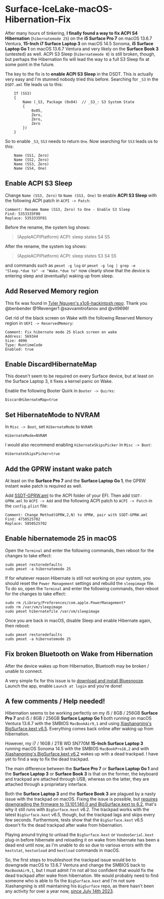 # Surface-IceLake-macOS-Hibernation-Fix
After many hours of tinkering, **I finally found a way to fix ACPI S4 Hibernation** (`hibernatemode 25`) on the **i5 Surface Pro 7** on macOS 13.6.7 Ventura, **15-Inch i7 Surface Laptop 3** on macOS 14.5 Sonoma, **i5 Surface Laptop Go 1** on macOS 13.6.7 Ventura and very likely on the **Surface Book 3** (untested) as well. ACPI S3 Sleep (`hibernatemode 0`) is still broken, though, but perhaps the Hibernation fix will lead the way to a full S3 Sleep fix at some point in the future.

The key to the fix is to **enable ACPI S3 Sleep** in the DSDT. This is actually very easy and I'm stunned nobody tried this before. Searching for `_S3` in the `DSDT.aml` file leads us to this:

```
    If (SS3)
    {
        Name (_S3, Package (0x04)  // _S3_: S3 System State
        {
            0x05, 
            Zero, 
            Zero, 
            Zero
        })
    }
```
So to enable `_S3`, `SS3` needs to return `One`. Now searching for `SS3` leads us to this:
```
    Name (SS1, Zero)
    Name (SS2, Zero)
    Name (SS3, Zero)
    Name (SS4, One)
```


## Enable ACPI S3 Sleep
Change `Name (SS3, Zero)` to `Name (SS3, One)` to enable **ACPI S3 Sleep** with the following ACPI patch in `ACPI -> Patch`:
```
Comment: Rename Name (SS3, Zero) to One - Enable S3 Sleep
Find: 5353335F00
Replace: 5353335F01
```
Before the rename, the system log shows:
> (AppleACPIPlatform) ACPI: sleep states S4 S5

After the rename, the system log shows:
> (AppleACPIPlatform) ACPI: sleep states S3 S4 S5

and commands such as `pmset -g log` or `pmset -g log | grep -e "Sleep.*due to" -e "Wake.*due to"` now clearly show that the device is entering sleep and (eventually) waking up from sleep.

## Add Reserved Memory region
This fix was found in [Tyler Nguyen's x1c6-hackintosh repo](https://github.com/tylernguyen/x1c6-hackintosh/issues/44#issuecomment-705971765). Thank you @benbender @1Revenger1 @savvamitrofanov and @vit9696!

Get rid of the black screen on Wake with the following Reserved Memory region in `UEFI -> ReservedMemory`:
```
Comment: Fix hibernate mode 25 black screen on wake
Address: 569344
Size: 4096
Type: RuntimeCode
Enabled: true
```

## Enable DiscardHibernateMap
This doesn't seem to be required on every Surface device, but at least on the Surface Laptop 3, it fixes a kernel panic on Wake.

Enable the following Booter Quirk in `Booter -> Quirks`:
```
DiscardHibernateMap=true
```

## Set HibernateMode to NVRAM
In `Misc -> Boot`, set `HibernateMode` to `NVRAM`:
```
HibernateMode=NVRAM
```
I would also recommend enabling `HibernateSkipsPicker` in `Misc -> Boot`:
```
HibernateSkipsPicker=true
```

## Add the GPRW instant wake patch
At least on the **Surface Pro 7** and the **Surface Laptop Go 1**, the GPRW instant wake patch is required as well. 

Add [SSDT-GPRW.aml](https://github.com/jlempen/Surface-IceLake-Hibernation-Fix/blob/main/SSDT-GPRW.aml) to the ACPI folder of your EFI. Then add `SSDT-GPRW.aml` to `ACPI -> Add` and the following ACPI patch to `ACPI -> Patch` in the `config.plist` file:
```
Comment: Change Method(GPRW,2,N) to XPRW, pair with SSDT-GPRW.aml
Find: 4750525702
Replace: 5850525702
```

## Enable hibernatemode 25 in macOS
Open the `Terminal` and enter the following commands, then reboot for the changes to take effect:
```
sudo pmset restoredefaults
sudo pmset -a hibernatemode 25
```
If for whatever reason Hibernate is still not working on your system, you should reset the `Power Management` settings and rebuild the `sleepimage` file. To do so, open the `Terminal` and enter the following commands, then reboot for the changes to take effect:
```
sudo rm /Library/Preferences/com.apple.PowerManagement*
sudo rm /var/vm/sleepimage
sudo pmset hibernatefile /var/vm/sleepimage
```
Once you are back in macOS, disable Sleep and enable Hibernate again, then reboot:
```
sudo pmset restoredefaults
sudo pmset -a hibernatemode 25
```

## Fix broken Bluetooth on Wake from Hibernation
After the device wakes up from Hibernation, Bluetooth may be broken / unable to connect.

A very simple fix for this issue is to [download and install Bluesnooze](https://github.com/odlp/bluesnooze). Launch the app, enable `Launch at login` and you're done!

## A few comments / Help needed!
Hibernation seems to be working perfectly on my i5 / 8GB / 256GB **Surface Pro 7** and i5 / 8GB / 256GB **Surface Laptop Go 1** both running on macOS Ventura 13.6.7 with the SMBIOS `MacBookAir9,1` and using [Xiashangning's BigSurface.kext v6.5](https://github.com/Xiashangning/BigSurface/releases/tag/v6.5). Everything comes back online after waking up from hibernation.

However, my i7 / 16GB / 2TB WD SN770M **15-Inch Surface Laptop 3** running macOS Sonoma 14.5 with the SMBIOS `MacBookPro16,2` and with [Xiashangning's BigSurface.kext v6.2](https://github.com/Xiashangning/BigSurface/releases/tag/v6.2) wakes up with a dead trackpad. I have yet to find a way to fix the dead trackpad.

The main difference between the **Surface Pro 7** or **Surface Laptop Go 1** and the **Surface Laptop 3** or **Surface Book 3** is that on the former, the keyboard and trackpad are attached through USB, whereas on the latter, they are attached through a proprietary interface.

Both the **Surface Laptop 3** and the **Surface Book 3** are plagued by a nasty issue with the trackpad on macOS. Fixing the issue is possible, but [requires downgrading the firmware to 13.101.140.0 and BigSurface.kext to 6.2](https://github.com/Xiashangning/BigSurface/issues/79#issuecomment-2208484390), that's why it still runs with `BigSurface.kext` v6.2.
The trackpad works with the latest `BigSurface.kext` v6.5, though, but the trackpad lags and skips every few seconds. Furthermore, tests show that the `BigSurface.kext` v6.5 doesn't fix the dead trackpad after wake from hibernation.

Playing around trying to unload the `BigSurface.kext` or `VoodooSerial.kext` plug-in before hibernate and reloading it on wake from hibernate has been a dead end until now, as I'm unable to do so due to various errors with the `kextstat`, `kextunload` and `kextload` commands in macOS.

So, the first steps to troubleshoot the trackpad issue would be to downgrade macOS to 13.6.7 Ventura and change the SMBIOS back to `MacBookAir9,1`, but I must admit I'm not all too confident that would fix the dead trackpad after wake from hibernation. We would probably need to find someone who is able to fix the `BigSurface.kext` and I'm not sure Xiashangning is still maintaining his `BigSurface` repo, as there hasn't been any activity for over a year now, [since July 14th 2023](https://github.com/Xiashangning/BigSurface/issues/109#issuecomment-1636433545).
